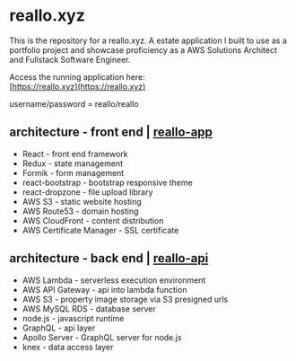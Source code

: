 # reallo.xyz

This is the repository for a reallo.xyz. A estate application I built to use as a portfolio project and showcase proficiency as a AWS Solutions Architect and Fullstack Software Engineer.

Access the running application here:  
[https://reallo.xyz](https://reallo.xyz)

username/password = reallo/reallo

## architecture - front end | [reallo-app](https://github.com/brandonvio/reallo-app)

- React - front end framework
- Redux - state management
- Formik - form management
- react-bootstrap - bootstrap responsive theme
- react-dropzone - file upload library
- AWS S3 - static website hosting
- AWS Route53 - domain hosting
- AWS CloudFront - content distribution
- AWS Certificate Manager - SSL certificate

## architecture - back end | [reallo-api](https://github.com/brandonvio/reallo-api)

- AWS Lambda - serverless execution environment
- AWS API Gateway - api into lambda function
- AWS S3 - property image storage via S3 presigned urls
- AWS MySQL RDS - database server
- node.js - javascript runtime
- GraphQL - api layer
- Apollo Server - GraphQL server for node.js
- knex - data access layer
